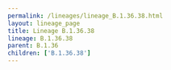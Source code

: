 ```yaml
---
permalink: /lineages/lineage_B.1.36.38.html
layout: lineage_page
title: Lineage B.1.36.38
lineage: B.1.36.38
parent: B.1.36
children: ['B.1.36.38']
---
```

